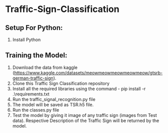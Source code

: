 # Traffic-Sign-Classification

## Setup For Python:
1.	Install Python
   
## Training the Model:
1.	Download the data from kaggle (https://www.kaggle.com/datasets/meowmeowmeowmeowmeow/gtsrb-german-traffic-sign).
2.	Clone this Traffic Sign Classification repository
3.	Install all the required libraries using the command - pip install -r .\requirements.txt
4.	Run the traffic_signal_recognition.py file
5.	The model will be saved as TSR.h5 file.
6.	Run the classes.py file
7.	Test the model by giving it image of any traffic sign (images from Test data).
Respective Description of the Traffic Sign will be returned by the model.

